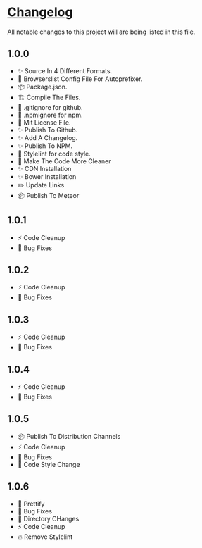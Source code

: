 # [Changelog](https://github.com/krishdevdb/reseter.css/blob/master/changelog.md)

All notable changes to this project will are being listed in this file.

## 1.0.0

*   :sparkles: Source In 4 Different Formats.
*   :wrench: Browserslist Config File For Autoprefixer.
*   :package: Package.json.
*   :building_construction: Compile The Files.
*   :see_no_evil: .gitignore for github.
*   :see_no_evil: .npmignore for npm.
*   :page_facing_up: Mit License File.
*   :sparkles: Publish To Github.
*   :sparkles: Add A Changelog.
*   :sparkles: Publish To NPM.
*   :art: Stylelint for code style.
*   :art: Make The Code More Cleaner
*   :sparkles: CDN Installation
*   :sparkles: Bower Installation
*   :pencil2: Update Links
*   :package: Publish To Meteor

## 1.0.1

* :zap: Code Cleanup
* :bug: Bug Fixes

## 1.0.2

* :zap: Code Cleanup
* :bug: Bug Fixes

## 1.0.3

* :zap: Code Cleanup
* :bug: Bug Fixes

## 1.0.4

* :zap: Code Cleanup
* :bug: Bug Fixes

## 1.0.5

* :package: Publish To Distribution Channels
* :zap: Code Cleanup
* :bug: Bug Fixes
* :art: Code Style Change

## 1.0.6

* :art: Prettify
* :bug: Bug Fixes
* :truck: Directory CHanges
* :zap: Code Cleanup
* :fire: Remove Stylelint